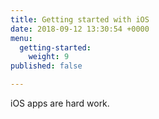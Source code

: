 ```yaml
---
title: Getting started with iOS
date: 2018-09-12 13:30:54 +0000
menu:
  getting-started:
    weight: 9
published: false

---
```

iOS apps are hard work. 